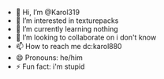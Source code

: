 - 👋 Hi, I’m @Karol319
- 👀 I’m interested in texturepacks
- 🌱 I’m currently learning nothing
- 💞️ I’m looking to collaborate on i don't know
- 📫 How to reach me dc:karol880
- 😄 Pronouns: he/him
- ⚡ Fun fact: i'm stupid

<!---
Karol319/Karol319 is a ✨ special ✨ repository because its `README.md` (this file) appears on your GitHub profile.
You can click the Preview link to take a look at your changes.
--->

